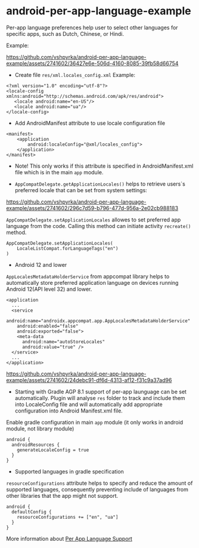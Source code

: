 # android-per-app-language-example

Per-app language preferences help user to select other languages for specific apps, such as Dutch, Chinese, or Hindi.

Example:

https://github.com/vshpyrka/android-per-app-language-example/assets/2741602/36427e6e-506d-4160-8085-39fb58d66754


* Create file `res/xml.locales_config.xml`
Example:
```
<?xml version="1.0" encoding="utf-8"?>
<locale-config xmlns:android="http://schemas.android.com/apk/res/android">
   <locale android:name="en-US"/>
   <locale android:name="ua"/>
</locale-config>
```
* Add AndroidManifest attribute to use locale configuration file
```
<manifest>
    <application
        android:localeConfig="@xml/locales_config">
    </application>
</manifest>
```
* Note! This only works if this attribute is specified in AndroidManifest.xml file which is in the main `app` module.

* `AppCompatDelegate.getApplicationLocales()` helps to retrieve users`s preferred locale that can be set from system settings:

https://github.com/vshpyrka/android-per-app-language-example/assets/2741602/296c7d59-b796-477d-956a-2e02cb988183

`AppCompatDelegate.setApplicationLocales` allowes to set preferred app language from the code. Calling this method can initiate activity `recreate()` method.

```
AppCompatDelegate.setApplicationLocales(
    LocaleListCompat.forLanguageTags("en")
)
```

* Android 12 and lower

`AppLocalesMetadataHolderService` from appcompat library helps to automatically store preferred application language on devices running Android 12(API level 32) and lower.

```
<application
  ...
  <service
    android:name="androidx.appcompat.app.AppLocalesMetadataHolderService"
    android:enabled="false"
    android:exported="false">
    <meta-data
      android:name="autoStoreLocales"
      android:value="true" />
  </service>
  ...
</application>
```

https://github.com/vshpyrka/android-per-app-language-example/assets/2741602/24debc91-df6d-4313-af12-f31c9a37ad96

* Starting with Gradle AGP 8.1 support of per-app launguage can be set automatically. Plugin will analyse `res` folder to track and include them into LocaleConfig file and will automatically add appropriate configuration into Android Manifest.xml file. 

Enable gradle configuration in main `app` module (it only works in android module, not library module)
```
android {
  androidResources {
    generateLocaleConfig = true
  }
}
```

* Supported languages in gradle specification

`resourceConfigurations` attribute helps to specify and reduce the amount of supported languages, consequently preventing include of languages from other libraries that the app might not support.
```
android {
  defaultConfig {
    resourceConfigurations += ["en", "ua"]
  }
}
```


More information about [Per App Language Support](https://developer.android.com/guide/topics/resources/app-languages)
